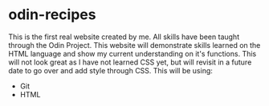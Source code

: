 # odin-recipes

This is the first real website created by me. All skills have been taught through
the Odin Project. This website will demonstrate skills learned on the HTML language
and show my current understanding on it's functions. This will not look great
as I have not learned CSS yet, but will revisit in a future date to go over and add
style through CSS. This will be using:

- Git
- HTML
